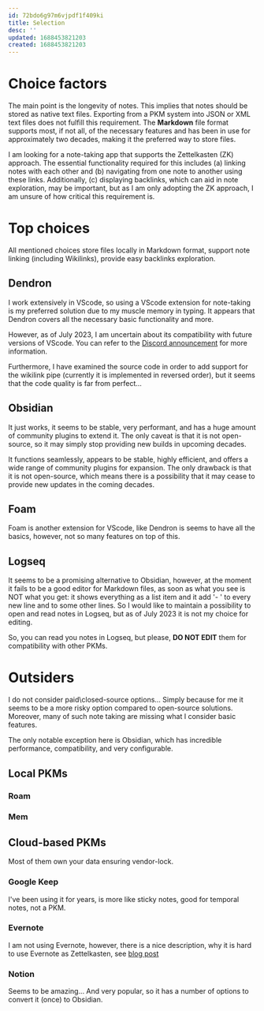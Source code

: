 ```yaml
---
id: 72bdo6g97m6vjpdf1f409ki
title: Selection
desc: ''
updated: 1688453821203
created: 1688453821203
---
```

# Choice factors

The main point is the longevity of notes. This implies that notes
should be stored as native text files. Exporting from a PKM system
into JSON or XML text files does not fulfill this requirement. The
__Markdown__ file format supports most, if not all, of the necessary
features and has been in use for approximately two decades, making it
the preferred way to store files.

I am looking for a note-taking app that supports the Zettelkasten (ZK)
approach. The essential functionality required for this includes (a)
linking notes with each other and (b) navigating from one note to
another using these links. Additionally, (c) displaying backlinks,
which can aid in note exploration, may be important, but as I am only
adopting the ZK approach, I am unsure of how critical this requirement
is.

# Top choices

All mentioned choices store files locally in Markdown format, support note linking (including Wikilinks), provide easy backlinks exploration. 

## Dendron
    
I work extensively in VScode, so using a VScode extension for
note-taking is my preferred solution due to my muscle memory in
typing. It appears that Dendron covers all the necessary basic
functionality and more.
 
However, as of July 2023, I am uncertain about its compatibility with
future versions of VScode. You can refer to the [Discord
announcement](https://discord.com/channels/717965437182410783/737323300967022732/1072563304289030164)
for more information. 


Furthermore, I have examined the source code in order to add support
for the wikilink pipe (currently it is implemented in reversed order),
but it seems that the code quality is far from perfect...
     

## Obsidian

It just works, it seems to be stable, very performant, and has a huge
amount of community plugins to extend it. The only caveat is that it
is not open-source, so it may simply stop providing new builds in
upcoming decades. 

It functions seamlessly, appears to be stable, highly efficient, and
offers a wide range of community plugins for expansion. The only
drawback is that it is not open-source, which means there is a
possibility that it may cease to provide new updates in the coming
decades.

## Foam

Foam is another extension for VScode, like Dendron is seems to have
all the basics, however, not so many features on top of this.

## Logseq

It seems to be a promising alternative to Obsidian, however, at the
moment it fails to be a good editor for Markdown files, as soon as
what you see is NOT what you get: it shows everything as a list item
and it add '- ' to every new line and to some other lines. So I would
like to maintain a possibility to open and read notes in Logseq, but
as of July 2023 it is not my choice for editing.

So, you can read you notes in Logseq, but please, __DO NOT EDIT__ them
for compatibility with other PKMs.




# Outsiders

I do not consider paid\closed-source options... Simply because for me
it seems to be a more risky option compared to open-source solutions.
Moreover, many of such note taking are missing what I consider basic
features.

The only notable exception here is Obsidian, which has incredible
performance, compatibility, and very configurable. 

## Local PKMs

### Roam
### Mem

## Cloud-based PKMs

Most of them own your data ensuring vendor-lock. 

### Google Keep

I've been using it for years, is more like sticky notes, good for
temporal notes, not a PKM.

### Evernote

I am not using Evernote, however, there is a nice description, why it
is hard to use Evernote as Zettelkasten, see [blog post](https://mattgiaro.com/evernote-zettelkasten/)

### Notion

Seems to be amazing... And very popular, so it has a number of options
to convert it (once) to Obsidian. 